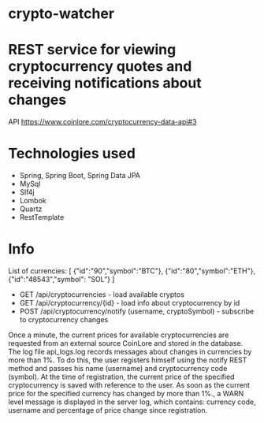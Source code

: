 # crypto-watcher
# REST service for viewing cryptocurrency quotes and receiving notifications about changes
API https://www.coinlore.com/cryptocurrency-data-api#3
# Technologies used
* Spring, Spring Boot, Spring Data JPA
* MySql
* Slf4j
* Lombok
* Quartz
* RestTemplate

# Info
List of currencies:
[ {"id":"90","symbol":"BTC"}, {"id":"80","symbol":"ETH"}, {"id":"48543","symbol": ”SOL”} ]

* GET /api/cryptocurrencies - load available cryptos
* GET /api/cryptocurrency/{id} - load info about cryptocurrency by id
* POST /api/cryptocurrency/notify (username, cryptoSymbol) - subscribe to cryptocurrency changes

Once a minute, the current prices for available cryptocurrencies are requested from an external source CoinLore and stored in the database.
The log file api_logs.log records messages about changes in currencies by more than 1%. To do this, the user registers himself using the notify REST method and passes his name (username) and cryptocurrency code (symbol). At the time of registration, the current price of the specified cryptocurrency is saved with reference to the user. As soon as the current price for the specified currency has changed by more than 1%., a WARN level message is displayed in the server log, which contains: currency code, username and percentage of price change since registration.
